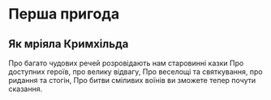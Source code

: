 # Перша пригода

## Як мріяла Кримхільда

Про багато чудових речей розровідають нам старовинні казки
Про доступних героїв, про велику відвагу,
Про веселощі та святкування, про ридання та стогін,
Про битви сміливих воїнів ви зможете тепер почути сказання.
